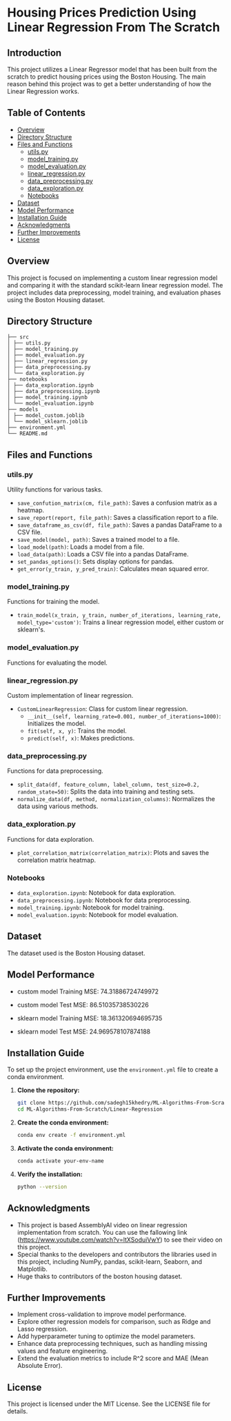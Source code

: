 # Housing Prices Prediction Using Linear Regression From The Scratch

## Introduction

This project utilizes a Linear Regressor model that has been built from the scratch to predict housing prices using the Boston Housing. The main reason behind this project was to get a better understanding of how the Linear Regression works.

## Table of Contents

- [Overview](#overview)
- [Directory Structure](#directory-structure)
- [Files and Functions](#files-and-functions)
  - [utils.py](#utilspy)
  - [model_training.py](#model_trainingpy)
  - [model_evaluation.py](#model_evaluationpy)
  - [linear_regression.py](#linear_regressionpy)
  - [data_preprocessing.py](#data_preprocessingpy)
  - [data_exploration.py](#data_explorationpy)
  - [Notebooks](#notebooks)
- [Dataset](#dataset)
- [Model Performance](#model-performance)
- [Installation Guide](#installation-guide)
- [Acknowledgments](#acknowledgments)
- [Further Improvements](#further-improvements)
- [License](#license)

## Overview

This project is focused on implementing a custom linear regression model and comparing it with the standard scikit-learn linear regression model. The project includes data preprocessing, model training, and evaluation phases using the Boston Housing dataset.

## Directory Structure
```
├── src
│ ├── utils.py
│ ├── model_training.py
│ ├── model_evaluation.py
│ ├── linear_regression.py
│ ├── data_preprocessing.py
│ └── data_exploration.py
├── notebooks
│ ├── data_exploration.ipynb
│ ├── data_preprocessing.ipynb
│ ├── model_training.ipynb
│ └── model_evaluation.ipynb
├── models
│ ├── model_custom.joblib
│ └── model_sklearn.joblib
├── environment.yml
└── README.md
```
## Files and Functions

### utils.py

Utility functions for various tasks.

- `save_confution_matrix(cm, file_path)`: Saves a confusion matrix as a heatmap.
- `save_report(report, file_path)`: Saves a classification report to a file.
- `save_dataframe_as_csv(df, file_path)`: Saves a pandas DataFrame to a CSV file.
- `save_model(model, path)`: Saves a trained model to a file.
- `load_model(path)`: Loads a model from a file.
- `load_data(path)`: Loads a CSV file into a pandas DataFrame.
- `set_pandas_options()`: Sets display options for pandas.
- `get_error(y_train, y_pred_train)`: Calculates mean squared error.

### model_training.py

Functions for training the model.

- `train_model(x_train, y_train, number_of_iterations, learning_rate, model_type='custom')`: Trains a linear regression model, either custom or sklearn's.

### model_evaluation.py

Functions for evaluating the model.



### linear_regression.py

Custom implementation of linear regression.

- `CustomLinearRegression`: Class for custom linear regression.
  - `__init__(self, learning_rate=0.001, number_of_iterations=1000)`: Initializes the model.
  - `fit(self, x, y)`: Trains the model.
  - `predict(self, x)`: Makes predictions.

### data_preprocessing.py

Functions for data preprocessing.

- `split_data(df, feature_column, label_column, test_size=0.2, random_state=50)`: Splits the data into training and testing sets.
- `normalize_data(df, method, normalization_columns)`: Normalizes the data using various methods.

### data_exploration.py

Functions for data exploration.

- `plot_correlation_matrix(correlation_matrix)`: Plots and saves the  correlation matrix heatmap.

### Notebooks

- `data_exploration.ipynb`: Notebook for data exploration.
- `data_preprocessing.ipynb`: Notebook for data preprocessing.
- `model_training.ipynb`: Notebook for model training.
- `model_evaluation.ipynb`: Notebook for model evaluation.

## Dataset

The dataset used is the Boston Housing dataset.

## Model Performance


- custom model Training MSE: 74.31886724749972
- custom model Test MSE: 86.51035738530226

- sklearn model Training MSE: 18.361320694695735
- sklearn model Test MSE: 24.969578107874188

## Installation Guide

To set up the project environment, use the `environment.yml` file to create a conda environment.

1. **Clone the repository:**

    ```bash
    git clone https://github.com/sadegh15khedry/ML-Algorithms-From-Scratch.git
    cd ML-Algorithms-From-Scratch/Linear-Regression
    ```

2. **Create the conda environment:**

    ```bash
    conda env create -f environment.yml
    ```

3. **Activate the conda environment:**

    ```bash
    conda activate your-env-name
    ```

4. **Verify the installation:**

    ```bash
    python --version
    ```


## Acknowledgments
- This project is based AssemblyAI video on linear regression implementation from scratch. You can use the fallowing link (https://www.youtube.com/watch?v=ltXSoduiVwY) to see their video on this project. 
- Special thanks to the developers and contributors the libraries used in this project, including NumPy, pandas, scikit-learn, Seaborn, and Matplotlib.
- Huge thaks to  contributors of the  boston housing dataset.

## Further Improvements
- Implement cross-validation to improve model performance.
- Explore other regression models for comparison, such as Ridge and Lasso regression.
- Add hyperparameter tuning to optimize the model parameters.
- Enhance data preprocessing techniques, such as handling missing values and feature engineering.
- Extend the evaluation metrics to include R^2 score and MAE (Mean Absolute Error).

  
## License
This project is licensed under the MIT License. See the LICENSE file for details.
